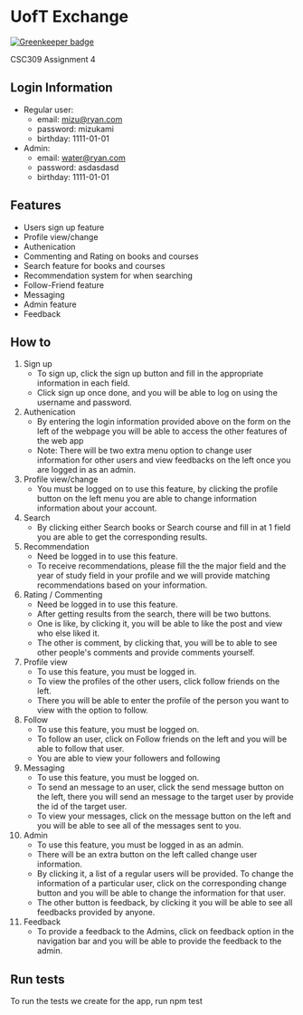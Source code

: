 # UofT Exchange

[![Greenkeeper badge](https://badges.greenkeeper.io/yanrs17/UofT-Exchange.svg)](https://greenkeeper.io/)

CSC309 Assignment 4

## Login Information
- Regular user:
	- email: mizu@ryan.com
	- password: mizukami
	- birthday: 1111-01-01
- Admin:
	- email: water@ryan.com
	- password: asdasdasd
	- birthday: 1111-01-01

## Features
   - Users sign up feature
   - Profile view/change
   - Authenication
   - Commenting and Rating on books and courses
   - Search feature for books and courses
   - Recommendation system for when searching
   - Follow-Friend feature
   - Messaging
   - Admin feature
   - Feedback
   
## How to
1. Sign up
	- To sign up, click the sign up button and fill in the appropriate information in each field.
	- Click sign up once done, and you will be able to log on using the username and password.
2. Authenication
	- By entering the login information provided above on the form on the left of the webpage you will be able to access the other features of the web app
	- Note: There will be two extra menu option to change user information for other users and view feedbacks on the left once you are logged in as an admin.
3. Profile view/change
	- You must be logged on to use this feature, by clicking the profile button on the left menu you are able to change information information about your account.
4. Search
	- By clicking either Search books or Search course and fill in at 1 field you are able to get the corresponding results.
5. Recommendation
	- Need be logged in to use this feature.
	- To receive recommendations, please fill the the major field and the year of study field in your profile and we will provide matching recommendations based on your information.
6. Rating / Commenting
	- Need be logged in to use this feature.
	- After getting results from the search, there will be two buttons.
	- One is like, by clicking it, you will be able to like the post and view who else liked it.
	- The other is comment, by clicking that, you will be to able to see other people's comments and provide comments yourself.
7. Profile view
	- To use this feature, you must be logged in.
	- To view the profiles of the other users, click follow friends on the left.
	- There you will be able to enter the profile of the person you want to view with the option to follow.
8. Follow
	- To use this feature, you must be logged on.
	- To follow an user, click on Follow friends on the left and you will be able to follow that user.
	- You are able to view your followers and following
9. Messaging
	- To use this feature, you must be logged on.
	- To send an message to an user, click the send message button on the left, there you will send an message to the target user by provide the id of the target user.
	- To view your messages, click on the message button on the left and you will be able to see all of the messages sent to you.
10. Admin
	- To use this feature, you must be logged in as an admin.
	- There will be an extra button on the left called change user information.
	- By clicking it, a list of a regular users will be provided. To change the information of a particular user, click on the corresponding change button and you will be able to change the information for that user.
	- The other button is feedback, by clicking it you will be able to see all feedbacks provided by anyone.
11. Feedback
	- To provide a feedback to the Admins, click on feedback option in the navigation bar and you will be able to provide the feedback to the admin.

## Run tests
To run the tests we create for the app, run npm test









